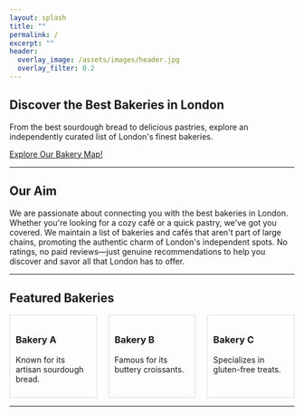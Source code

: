 ```yaml
---
layout: splash
title: ""
permalink: /
excerpt: ""
header: 
  overlay_image: /assets/images/header.jpg
  overlay_filter: 0.2
---
```


## Discover the Best Bakeries in London

From the best sourdough bread to delicious pastries, explore an independently curated list of London's finest bakeries.

[Explore Our Bakery Map!](/map)

---

## Our Aim

We are passionate about connecting you with the best bakeries in London. Whether you're looking for a cozy café or a quick pastry, we've got you covered. We maintain a list of bakeries and cafés that aren't part of large chains, promoting the authentic charm of London's independent spots. No ratings, no paid reviews—just genuine recommendations to help you discover and savor all that London has to offer.

---

## Featured Bakeries

<div class="featured-bakeries" style="display: flex; gap: 20px;">
  <div class="bakery-tile" style="flex: 1; border: 1px solid #ddd; padding: 10px;">
    <h3>Bakery A</h3>
    <p>Known for its artisan sourdough bread.</p>
  </div>
  <div class="bakery-tile" style="flex: 1; border: 1px solid #ddd; padding: 10px;">
    <h3>Bakery B</h3>
    <p>Famous for its buttery croissants.</p>
  </div>
  <div class="bakery-tile" style="flex: 1; border: 1px solid #ddd; padding: 10px;">
    <h3>Bakery C</h3>
    <p>Specializes in gluten-free treats.</p>
  </div>
</div>

---